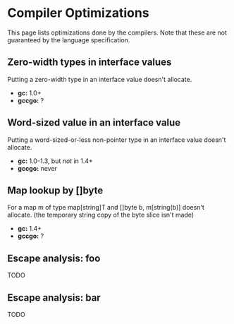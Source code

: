 # Compiler Optimizations

This page lists optimizations done by the compilers. Note that these are not guaranteed by the language specification.

## Zero-width types in interface values

Putting a zero-width type in an interface value doesn't allocate.

* **gc:** 1.0+
* **gccgo:** ?

## Word-sized value in an interface value

Putting a word-sized-or-less non-pointer type in an interface value doesn't allocate.

* **gc:** 1.0-1.3, but *not* in 1.4+
* **gccgo:** never

## Map lookup by []byte

For a map m of type map[string]T and []byte b, m[string(b)] doesn't allocate. (the temporary string copy of the byte slice isn't made)

* **gc:** 1.4+
* **gccgo:** ?

## Escape analysis: foo

TODO

## Escape analysis: bar

TODO
